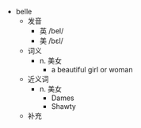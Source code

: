 - belle
  - 发音
    - 英 /bel/
    - 美 /bɛl/
  - 词义
    - n. 美女
      - a beautiful girl or woman
  - 近义词
    - n. 美女
      - Dames
      - Shawty
  - 补充